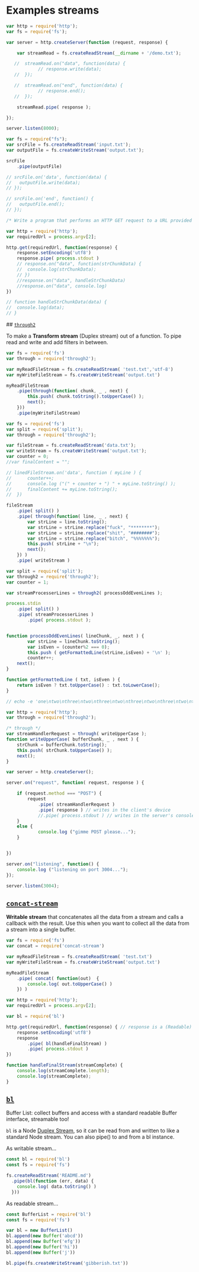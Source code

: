 # Examples streams

```javascript
var http = require('http');
var fs = require('fs');

var server = http.createServer(function (request, response) {

    var streamRead = fs.createReadStream(__dirname + '/demo.txt');

   //  streamRead.on("data", function(data) {
            // response.write(data);
   //  });

   //  streamRead.on("end", function(data) {
            // response.end();
   //  });

    streamRead.pipe( response );

});

server.listen(8000);
```

```javascript
var fs = require("fs");
var srcFile = fs.createReadStream('input.txt');
var outputFile = fs.createWriteStream('output.txt');

srcFile
    .pipe(outputFile)

// srcFile.on('data', function(data) {
//   outputFile.write(data);
// });

// srcFile.on('end', function() {
//   outputFile.end();
// });
```

```javascript
/* Write a program that performs an HTTP GET request to a URL provided to you  as the first command-line argument. Write the String contents of each  "data" event from the response to a new line on the console (stdout).  */

var http = require('http');
var requiredUrl = process.argv[2];

http.get(requiredUrl, function(response) {
    response.setEncoding('utf8')
    response.pipe( process.stdout )
    // response.on("data", function(strChunkData) {
    //  console.log(strChunkData);
    // })
    //response.on("data", handleStrChunkData)
    //response.on("data", console.log)
})

// function handleStrChunkData(data) {
//  console.log(data);
// }
```

## [`through2`](https://www.npmjs.com/package/through2)

To make a **Transform stream** (Duplex stream) out of a function. To pipe read and write and add filters in between.

```javascript
var fs = require('fs')
var through = require('through2');

var myReadFileStream = fs.createReadStream( 'test.txt','utf-8')
var myWriteFileStream = fs.createWriteStream('output.txt')

myReadFileStream
    .pipe(through(function( chunk, _ , next) {
        this.push( chunk.toString().toUpperCase() );
        next();
    }))
    .pipe(myWriteFileStream)
```

```javascript
var fs = require('fs')
var split = require('split');
var through = require('through2');

var fileStream = fs.createReadStream('data.txt');
var writeStream = fs.createWriteStream('output.txt');
var counter = 0;
//var finalContent = "";

// linedFileStream.on('data', function ( myLine ) {
//      counter++;
//      console.log ("(" + counter + ") " + myLine.toString() );
//      finalContent += myLine.toString();
//  })

fileStream
    .pipe( split() )
    .pipe( through(function( line, _ , next) {
        var strLine = line.toString();
        var strLine = strLine.replace("fuck", "********");
        var strLine = strLine.replace("shit", "########");
        var strLine = strLine.replace("bitch", "%%%%%%%");
        this.push( strLine + "\n");
        next();
    }) )
    .pipe( writeStream )
```

```javascript
var split = require('split');
var through2 = require('through2');
var counter = 1;

var streamProcesserLines = through2( processOddEvenLines );

process.stdin
    .pipe( split() )
    .pipe( streamProcesserLines )
        .pipe( process.stdout );


function processOddEvenLines( lineChunk, _, next ) {
        var strLine = lineChunk.toString();
        var isEven = (counter%2 === 0);
        this.push ( getFormattedLine(strLine,isEven) + '\n' );
        counter++;
    next();
}

function getFormattedLine ( txt, isEven ) {
    return isEven ? txt.toUpperCase() : txt.toLowerCase();
}

// echo -e 'one\ntwo\nthree\ntwo\nthree\ntwo\nthree\ntwo\nthree\ntwo\nthree' | node app.js
```

```javascript
var http = require('http');
var through = require('through2');

/* through */
var streamHandlerRequest = through( writeUpperCase );
function writeUpperCase( bufferChunk, _ , next ) {
    strChunk = bufferChunk.toString();
    this.push( strChunk.toUpperCase() );
    next();
}

var server = http.createServer();

server.on("request", function( request, response ) {

    if (request.method === "POST") {
        request
            .pipe( streamHandlerRequest )
            .pipe( response ) // writes in the client's device
            //.pipe( process.stdout ) // writes in the server's console
    }
    else {
            console.log ("gimme POST please...");
    }


})

server.on("listening", function() {
    console.log ("listening on port 3004...");
});

server.listen(3004);
```

## [`concat-stream`](https://www.npmjs.com/package/concat-stream)

**Writable stream** that concatenates all the data from a stream and calls a callback with the result. Use this when you want to collect all the data from a stream into a single buffer.

```javascript
var fs = require('fs')
var concat = require('concat-stream')

var myReadFileStream = fs.createReadStream( 'test.txt')
var myWriteFileStream = fs.createWriteStream('output.txt')

myReadFileStream
    .pipe( concat( function(out)  {
        console.log( out.toUpperCase() )
    }) )
```

```javascript
var http = require('http');
var requiredUrl = process.argv[2];

var bl = require('bl')

http.get(requiredUrl, function(response) { // response is a (Readable) STREAM
    response.setEncoding('utf8')
    response
        .pipe( bl(handleFinalStream) )
        .pipe( process.stdout )
})

function handleFinalStream(streamComplete) {
    console.log(streamComplete.length);
    console.log(streamComplete);
}
```

## [`bl`](https://www.npmjs.com/package/bl)

Buffer List: collect buffers and access with a standard readable Buffer interface, streamable too!

`bl` is a Node [Duplex Stream](http://nodejs.org/docs/latest/api/stream.html#stream_class_stream_duplex), so it can be read from and written to like a standard Node stream. You can also pipe() to and from a bl instance.

As writable stream... 

```javascript
const bl = require('bl')
const fs = require('fs')

fs.createReadStream('README.md')
  .pipe(bl(function (err, data) {
    console.log( data.toString() )
  }))
```

As readable stream... 

```javascript
const BufferList = require('bl')
const fs = require('fs')

var bl = new BufferList()
bl.append(new Buffer('abcd'))
bl.append(new Buffer('efg'))
bl.append(new Buffer('hi'))
bl.append(new Buffer('j'))

bl.pipe(fs.createWriteStream('gibberish.txt'))
```